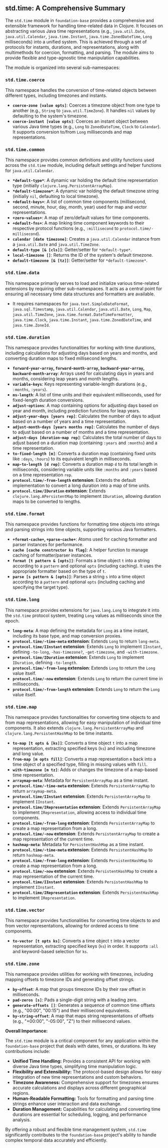 ## std.time: A Comprehensive Summary

The `std.time` module in `foundation-base` provides a comprehensive and extensible framework for handling time-related data in Clojure. It focuses on abstracting various Java time representations (e.g., `java.util.Date`, `java.util.Calendar`, `java.time.Instant`, `java.time.ZonedDateTime`, `Long` milliseconds) into a unified system. This is achieved through a set of protocols for instants, durations, and representations, along with multimethods for coercion, formatting, and parsing. The module aims to provide flexible and type-agnostic time manipulation capabilities.

The module is organized into several sub-namespaces:

### `std.time.coerce`

This namespace handles the conversion of time-related objects between different types, including timezones and instants.

*   **`coerce-zone [value opts]`**: Coerces a timezone object from one type to another (e.g., `String` to `java.util.TimeZone`). It handles `nil` values by defaulting to the system's timezone.
*   **`coerce-instant [value opts]`**: Coerces an instant object between various Java time types (e.g., `Long` to `ZonedDateTime`, `Clock` to `Calendar`). It supports conversion to/from `Long` milliseconds and map representations.

### `std.time.common`

This namespace provides common definitions and utility functions used across the `std.time` module, including default settings and helper functions for `java.util.Calendar`.

*   **`*default-type*`**: A dynamic var holding the default time representation type (initially `clojure.lang.PersistentArrayMap`).
*   **`*default-timezone*`**: A dynamic var holding the default timezone string (initially `nil`, defaulting to local timezone).
*   **`+default-keys+`**: A list of common time components (millisecond, second, minute, hour, day, month, year) used for map and vector representations.
*   **`+zero-values+`**: A map of zero/default values for time components.
*   **`+default-fns+`**: A map linking time component keywords to their respective protocol functions (e.g., `:millisecond` to `protocol.time/-millisecond`).
*   **`calendar [date timezone]`**: Creates a `java.util.Calendar` instance from a `java.util.Date` and `java.util.TimeZone`.
*   **`default-type [& [cls]]`**: Getter/setter for `*default-type*`.
*   **`local-timezone []`**: Returns the ID of the system's default timezone.
*   **`default-timezone [& [tz]]`**: Getter/setter for `*default-timezone*`.

### `std.time.data`

This namespace primarily serves to load and initialize various time-related extensions by requiring other sub-namespaces. It acts as a central point for ensuring all necessary time data structures and formatters are available.

*   It requires namespaces for `java.text.SimpleDateFormat`, `java.sql.Timestamp`, `java.util.Calendar`, `java.util.Date`, `Long`, `Map`, `java.util.TimeZone`, `java.time.format.DateTimeFormatter`, `java.time.Clock`, `java.time.Instant`, `java.time.ZonedDateTime`, and `java.time.ZoneId`.

### `std.time.duration`

This namespace provides functionalities for working with time durations, including calculations for adjusting days based on years and months, and converting duration maps to fixed millisecond lengths.

*   **`forward-year-array`, `forward-month-array`, `backward-year-array`, `backward-month-array`**: Arrays used for calculating days in years and months, considering leap years and month lengths.
*   **`variable-keys`**: Keys representing variable-length durations (e.g., `:months`, `:years`).
*   **`ms-length`**: A list of time units and their equivalent milliseconds, used for fixed-length duration conversions.
*   **`adjust-options`**: A map containing options for adjusting days based on year and month, including prediction functions for leap years.
*   **`adjust-year-days [years rep]`**: Calculates the number of days to adjust based on a number of years and a time representation.
*   **`adjust-month-days [years months rep]`**: Calculates the number of days to adjust based on a number of months and a time representation.
*   **`adjust-days [duration-map rep]`**: Calculates the total number of days to adjust based on a duration map (containing `:years` and `:months`) and a time representation.
*   **`to-fixed-length [m]`**: Converts a duration map (containing fixed units like `:days`, `:hours`) to its equivalent length in milliseconds.
*   **`map-to-length [d rep]`**: Converts a duration map `d` to its total length in milliseconds, considering variable units like `:months` and `:years` based on a time representation `rep`.
*   **`protocol.time/-from-length` extension**: Extends the default implementation to convert a long duration into a map of time units.
*   **`protocol.time/IDuration` extension**: Extends `clojure.lang.APersistentMap` to implement `IDuration`, allowing duration maps to be converted to lengths.

### `std.time.format`

This namespace provides functions for formatting time objects into strings and parsing strings into time objects, supporting various Java formatters.

*   **`+format-cache+`, `+parse-cache+`**: Atoms used for caching formatter and parser instances for performance.
*   **`cache [cache constructor ks flag]`**: A helper function to manage caching of formatter/parser instances.
*   **`format [t pattern & [opts]]`**: Formats a time object `t` into a string according to a `pattern` and optional `opts` (including caching). It uses the appropriate formatter based on the type of `t`.
*   **`parse [s pattern & [opts]]`**: Parses a string `s` into a time object according to a `pattern` and optional `opts` (including caching and specifying the target type).

### `std.time.long`

This namespace provides extensions for `java.lang.Long` to integrate it into the `std.time` protocol system, treating `Long` values as milliseconds since the epoch.

*   **`long-meta`**: A map defining the metadata for `Long` as a time instant, including its base type, and map conversion proxies.
*   **`protocol.time/-time-meta` extension**: Extends `Long` to return `long-meta`.
*   **`protocol.time/IInstant` extension**: Extends `Long` to implement `IInstant`, defining `-to-long`, `-has-timezone?`, `-get-timezone`, and `-with-timezone`.
*   **`protocol.time/IDuration` extension**: Extends `Long` to implement `IDuration`, defining `-to-length`.
*   **`protocol.time/-from-long` extension**: Extends `Long` to return the `Long` value itself.
*   **`protocol.time/-now` extension**: Extends `Long` to return the current time in milliseconds.
*   **`protocol.time/-from-length` extension**: Extends `Long` to return the `Long` value itself.

### `std.time.map`

This namespace provides functionalities for converting time objects to and from map representations, allowing for easy manipulation of individual time components. It also extends `clojure.lang.PersistentArrayMap` and `clojure.lang.PersistentHashMap` to be time instants.

*   **`to-map [t opts & [ks]]`**: Converts a time object `t` into a map representation, extracting specified keys (`ks`) and including timezone and long value.
*   **`from-map [m opts fill]`**: Converts a map representation `m` back into a time object of a specified type, filling in missing values with `fill`.
*   **`with-timezone [m tz]`**: Adds or changes the timezone of a map-based time representation.
*   **`arraymap-meta`**: Metadata for `PersistentArrayMap` as a time instant.
*   **`protocol.time/-time-meta` extension**: Extends `PersistentArrayMap` to return `arraymap-meta`.
*   **`protocol.time/IInstant` extension**: Extends `PersistentArrayMap` to implement `IInstant`.
*   **`protocol.time/IRepresentation` extension**: Extends `PersistentArrayMap` to implement `IRepresentation`, allowing access to individual time components.
*   **`protocol.time/-from-long` extension**: Extends `PersistentArrayMap` to create a map representation from a long.
*   **`protocol.time/-now` extension**: Extends `PersistentArrayMap` to create a map representation of the current time.
*   **`hashmap-meta`**: Metadata for `PersistentHashMap` as a time instant.
*   **`protocol.time/-time-meta` extension**: Extends `PersistentHashMap` to return `hashmap-meta`.
*   **`protocol.time/-from-long` extension**: Extends `PersistentHashMap` to create a map representation from a long.
*   **`protocol.time/-now` extension**: Extends `PersistentHashMap` to create a map representation of the current time.
*   **`protocol.time/IInstant` extension**: Extends `PersistentHashMap` to implement `IInstant`.
*   **`protocol.time/IRepresentation` extension**: Extends `PersistentHashMap` to implement `IRepresentation`.

### `std.time.vector`

This namespace provides functionalities for converting time objects to and from vector representations, allowing for ordered access to time components.

*   **`to-vector [t opts ks]`**: Converts a time object `t` into a vector representation, extracting specified keys (`ks`) in order. It supports `:all` and keyword-based selection for `ks`.

### `std.time.zone`

This namespace provides utilities for working with timezones, including mapping offsets to timezone IDs and generating offset strings.

*   **`by-offset`**: A map that groups timezone IDs by their raw offset in milliseconds.
*   **`pad-zeros [s]`**: Pads a single-digit string with a leading zero.
*   **`generate-offsets []`**: Generates a sequence of common time offsets (e.g., "00:00", "00:15") and their millisecond equivalents.
*   **`by-string-offset`**: A map that maps string representations of offsets (e.g., "+00:00", "-05:00", "Z") to their millisecond values.

**Overall Importance:**

The `std.time` module is a critical component for any application within the `foundation-base` project that deals with dates, times, or durations. Its key contributions include:

*   **Unified Time Handling:** Provides a consistent API for working with diverse Java time types, simplifying time manipulation logic.
*   **Flexibility and Extensibility:** The protocol-based design allows for easy integration of new time representations and custom behaviors.
*   **Timezone Awareness:** Comprehensive support for timezones ensures accurate calculations and displays across different geographical regions.
*   **Human-Readable Formatting:** Tools for formatting and parsing time strings enhance user interaction and data exchange.
*   **Duration Management:** Capabilities for calculating and converting time durations are essential for scheduling, logging, and performance analysis.

By offering a robust and flexible time management system, `std.time` significantly contributes to the `foundation-base` project's ability to handle complex temporal data accurately and efficiently.
